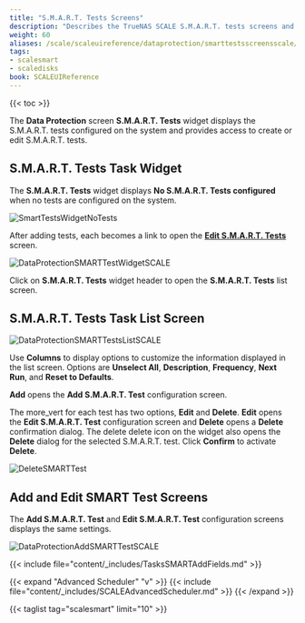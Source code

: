 ```yaml
---
title: "S.M.A.R.T. Tests Screens"
description: "Describes the TrueNAS SCALE S.M.A.R.T. tests screens and fields."
weight: 60
aliases: /scale/scaleuireference/dataprotection/smarttestsscreensscale/
tags:
- scalesmart
- scaledisks
book: SCALEUIReference
---
```


{{< toc >}}

The **Data Protection** screen **S.M.A.R.T. Tests** widget displays the S.M.A.R.T. tests configured on the system and provides access to create or edit S.M.A.R.T. tests.

## S.M.A.R.T. Tests Task Widget

The **S.M.A.R.T. Tests** widget displays **No S.M.A.R.T. Tests configured** when no tests are configured on the system.

![SmartTestsWidgetNoTests](/images/SCALE/DataProtection/SmartTestsWidgetNoTests.png "S.M.A.R.T. Tests Widget No Tests")

After adding tests, each becomes a link to open the **[Edit S.M.A.R.T. Tests](#add-and-edit-smart-test-screens)** screen.

![DataProtectionSMARTTestWidgetSCALE](/images/SCALE/DataProtection/DataProtectionSMARTTestWidgetSCALE.png "S.M.A.R.T. Test Widget with Test")

Click on **S.M.A.R.T. Tests** widget header to open the **S.M.A.R.T. Tests** list screen.

## S.M.A.R.T. Tests Task List Screen

![DataProtectionSMARTTestsListSCALE](/images/SCALE/DataProtection/DataProtectionSMARTTestsListSCALE.png "S.M.A.R.T. Tests List")

Use **Columns** to display options to customize the information displayed in the list screen. Options are **Unselect All**, **Description**, **Frequency**, **Next Run**, and **Reset to Defaults**.

**Add** opens the **Add S.M.A.R.T. Test** configuration screen.

The <span class="material-icons">more_vert</span> for each test has two options, **Edit** and **Delete**. 
**Edit** opens the **Edit S.M.A.R.T. Test** configuration screen and **Delete** opens a **Delete** confirmation dialog. 
The <span class="material-icons">delete</span> delete icon on the widget also opens the **Delete** dialog for the selected S.M.A.R.T. test. Click **Confirm** to activate **Delete**.

![DeleteSMARTTest](/images/SCALE/DataProtection/DeleteSMARTTest.png "Delete S.M.A.R.T. Test")

## Add and Edit SMART Test Screens
The **Add S.M.A.R.T. Test** and **Edit S.M.A.R.T. Test** configuration screens displays the same settings.

![DataProtectionAddSMARTTestSCALE](/images/SCALE/DataProtection/DataProtectionAddSMARTTestSCALE.png "Add S.M.A.R.T. Test")

{{< include file="content/_includes/TasksSMARTAddFields.md" >}}

{{< expand "Advanced Scheduler" "v" >}}
{{< include file="content/_includes/SCALEAdvancedScheduler.md" >}}
{{< /expand >}}

{{< taglist tag="scalesmart" limit="10" >}}

